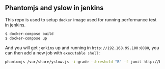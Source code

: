## Phantomjs and yslow in jenkins

This repo is used to setup `docker` image used for running performance test in jenkins.


```sh
$ docker-compose build
$ docker-compose up
```

And you will get `jenkins` up and running in `http://192.168.99.100:8080`, you can then add a new job with `executable shell`:

```sh
phantomjs /var/share/yslow.js -i grade -threshold "B" -f junit http://bookmarks-frontend.s3-website-us-west-2.amazonaws.com/ > yslow.xml
```
